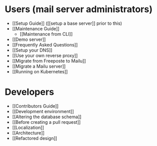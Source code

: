 # Users (mail server administrators)

* [[Setup Guide]] ([[setup a base server]] prior to this)
* [[Maintenance Guide]]
  * [[Maintenance from CLI]]
* [[Demo server]]
* [[Frequently Asked Questions]]
* [[Setup your DNS]]
* [[Use your own reverse proxy]]
* [[Migrate from Freeposte to Mailu]]
* [[Migrate a Mailu server]]
* [[Running on Kubernetes]]

# Developers

* [[Contributors Guide]]
* [[Development environment]]
* [[Altering the database schema]]
* [[Before creating a pull request]]
* [[Localization]]
* [[Architecture]]
* [[Refactored design]]